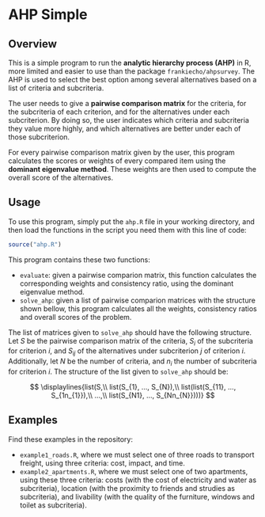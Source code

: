 # AHP Simple

## Overview

This is a simple program to run the **analytic hierarchy process (AHP)** in R,
more limited and easier to use than the package `frankiecho/ahpsurvey`.
The AHP is used to select the best option among several alternatives
based on a list of criteria and subcriteria. 

The user needs to give a **pairwise comparison matrix** 
for the criteria, for the subcriteria of each criterion, and
for the alternatives under each subcriterion.
By doing so, the user indicates which criteria and subcriteria
they value more highly, and
which alternatives are better under each of those subcriterion.

For every pairwise comparison matrix given by the user, this program
calculates the scores or weights of every compared item
using the **dominant eigenvalue method**.
These weights are then used to compute
the overall score of the alternatives.

## Usage

To use this program, simply put the `ahp.R` file
in your working directory, and then load the functions
in the script you need them with this line of code:

```r
source("ahp.R")
```

This program contains these two functions:

- `evaluate`: given a pairwise comparion matrix,
this function calculates the corresponding
weights and consistency ratio,
using the dominant eigenvalue method.
- `solve_ahp`: given a list of pairwise comparion matrices
with the structure shown bellow,
this program calculates all the weights, consistency ratios
and overall scores of the problem.

The list of matrices given to `solve_ahp`
should have the following structure.
Let $S$ be the pairwise comparison matrix of the criteria,
$S_{i}$ of the subcriteria for criterion $i$,
and $S_{ij}$ of the alternatives
under subcriterion $j$ of criterion $i$.
Additionally, let $N$ be the number of criteria,
and $n_{i}$ the number of subcriteria for criterion $i$.
The structure of the list given to `solve_ahp` should be:

$$
\displaylines{list(S,\\
     list(S_{1}, ..., S_{N}),\\
     list(list(S_{11}, ..., S_{1n_{1}}),\\
          ...,\\
          list(S_{N1}, ..., S_{Nn_{N}})))}
$$

## Examples

Find these examples in the repository:

- `example1_roads.R`, where we must select one of three roads
to transport freight, using three criteria: cost, impact, and time.
- `example2_apartments.R`, where we must select one of two apartments,
using these three criteria:
costs (with the cost of electricity and water as subcriteria),
location (with the proximity to friends and strudies as subcriteria),
and livability (with the quality of the furniture, windows and toilet as subcriteria).